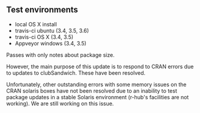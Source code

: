 ## Test environments
* local OS X install
* travis-ci ubuntu (3.4, 3.5, 3.6)
* travis-ci OS X (3.4, 3.5)
* Appveyor windows (3.4, 3.5)

Passes with only notes about package size.

However, the main purpose of this update is to respond to CRAN errors due to updates to clubSandwich. These have been resolved.

Unfortunately, other outstanding errors with some memory issues on the CRAN solaris boxes have not been resolved due to an inability to test package updates in a stable Solaris environment (r-hub's facilities are not working). We are still working on this issue.
